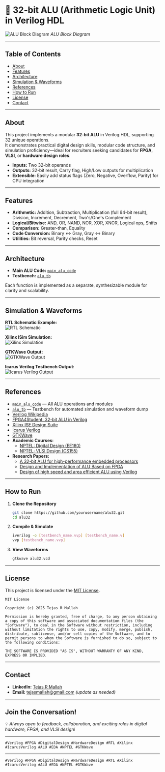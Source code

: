 # 🚀 32-bit ALU (Arithmetic Logic Unit) in Verilog HDL

![ALU Block Diagram](images/alu32.jpg)
*ALU Block Diagram*

---

## Table of Contents

- [About](#about)
- [Features](#features)
- [Architecture](#architecture)
- [Simulation & Waveforms](#simulation--waveforms)
- [References](#references)
- [How to Run](#how-to-run)
- [License](#license)
- [Contact](#contact)

---

## About

This project implements a modular **32-bit ALU** in Verilog HDL, supporting 32 unique operations.  
It demonstrates practical digital design skills, modular code structure, and simulation proficiency—ideal for recruiters seeking candidates for **FPGA**, **VLSI**, or **hardware design roles**.

- **Inputs:** Two 32-bit operands
- **Outputs:** 32-bit result, Carry flag, High/Low outputs for multiplication
- **Extensible:** Easily add status flags (Zero, Negative, Overflow, Parity) for CPU integration

---

## Features

- **Arithmetic:** Addition, Subtraction, Multiplication (full 64-bit result), Division, Increment, Decrement, Two's/One's Complement
- **Logical/Bitwise:** AND, OR, NAND, NOR, XOR, XNOR, Logical ops, Shifts
- **Comparison:** Greater-than, Equality
- **Code Conversion:** Binary ↔ Gray, Gray ↔ Binary
- **Utilities:** Bit reversal, Parity checks, Reset

---

## Architecture

- **Main ALU Code:** [`main_alu_code`](main_alu_code)
- **Testbench:** [`alu_tb`](alu_tb)

Each function is implemented as a separate, synthesizable module for clarity and scalability.

---

## Simulation & Waveforms

**RTL Schematic Example:**  
![RTL Schematic](images/alu_rtl.jpg)

**Xilinx ISim Simulation:**  
![Xilinx Simulation](images/alu_xilinx_wave.jpg)

**GTKWave Output:**  
![GTKWave Output](images/gtkwave_alu32.png)

**Icarus Verilog Testbench Output:**  
![Icarus Verilog Output](images/iverilog_output.png)

---

## References

- [`main_alu_code`](main_alu_code) — All ALU operations and modules
- [`alu_tb`](alu_tb) — Testbench for automated simulation and waveform dump
- [Verilog Wikipedia](https://en.wikipedia.org/wiki/Verilog)
- [FPGA4Student: 32-bit ALU in Verilog](https://www.fpga4student.com/2017/08/verilog-code-for-32-bit-alu.html)
- [Xilinx ISE Design Suite](https://www.xilinx.com/products/design-tools/ise-design-suite.html)
- [Icarus Verilog](http://iverilog.icarus.com/)
- [GTKWave](http://gtkwave.sourceforge.net/)
- **Academic Courses:**
  - [NPTEL: Digital Design (EE180)](https://onlinecourses.nptel.ac.in/noc25_ee180/preview)
  - [NPTEL: VLSI Design (CS155)](https://onlinecourses.nptel.ac.in/noc25_cs155/preview)
- **Research Papers:**
  - [A 32-bit ALU for high-performance embedded processors](https://ieeexplore.ieee.org/document/10968047)
  - [Design and Implementation of ALU Based on FPGA](https://ieeexplore.ieee.org/document/10940212)
  - [Design of high speed and area efficient ALU using Verilog](https://ieeexplore.ieee.org/document/9696935)

---

## How to Run

1. **Clone the Repository**
    ```sh
    git clone https://github.com/yourusername/alu32.git
    cd alu32
    ```

2. **Compile & Simulate**
    ```sh
    iverilog -o [testbench_name.vvp] [testbench_name.v]
    vvp [testbench_name.vvp]
    ```

3. **View Waveforms**
    ```sh
    gtkwave alu32.vcd
    ```

---

## License

This project is licensed under the [MIT License](LICENSE).

```
MIT License

Copyright (c) 2025 Tejas R Mallah

Permission is hereby granted, free of charge, to any person obtaining a copy of this software and associated documentation files (the "Software"), to deal in the Software without restriction, including without limitation the rights to use, copy, modify, merge, publish, distribute, sublicense, and/or sell copies of the Software, and to permit persons to whom the Software is furnished to do so, subject to the following conditions:

THE SOFTWARE IS PROVIDED "AS IS", WITHOUT WARRANTY OF ANY KIND, EXPRESS OR IMPLIED.
```

---

## Contact

- **LinkedIn:** [Tejas R Mallah](https://www.linkedin.com/posts/tejas-r-mallah-28052b283_verilog-fpga-digitaldesign-activity-7364343834392113152-s981?utm_source=share&utm_medium=member_desktop&rcm=ACoAAET0mcABoSmVvowkUz7qcSZkG2bhRVZnDQ4)
- **Email:** tejasmallah@gmail.com _(update as needed)_

---

## Join the Conversation!

💡 _Always open to feedback, collaboration, and exciting roles in digital hardware, FPGA, and VLSI design!_

---

```
#Verilog #FPGA #DigitalDesign #HardwareDesign #RTL #Xilinx #IcarusVerilog #ALU #EDA #NPTEL #GTKWave
```

---

```
#Verilog #FPGA #DigitalDesign #HardwareDesign #RTL #Xilinx #IcarusVerilog #ALU #EDA #NPTEL #GTKWave
```
